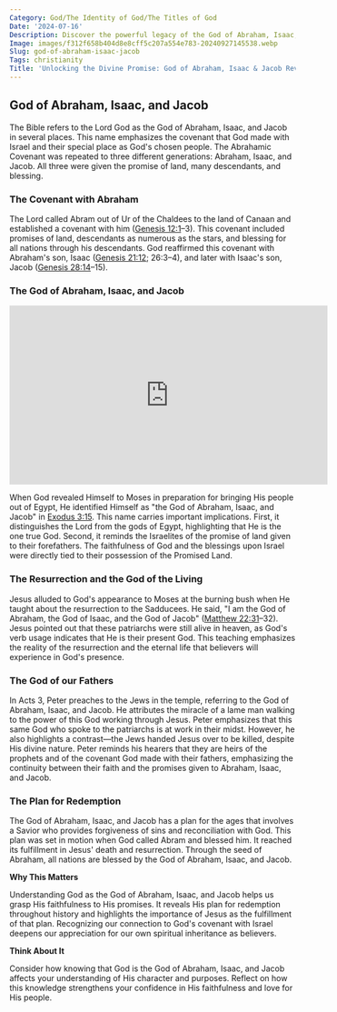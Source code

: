 ```yaml
---
Category: God/The Identity of God/The Titles of God
Date: '2024-07-16'
Description: Discover the powerful legacy of the God of Abraham, Isaac, and Jacob in this enlightening article. Unveil the divine connections and spiritual significance within these biblical figures.
Image: images/f312f658b404d8e8cff5c207a554e783-20240927145538.webp
Slug: god-of-abraham-isaac-jacob
Tags: christianity
Title: 'Unlocking the Divine Promise: God of Abraham, Isaac & Jacob Revealed'
---
```


## God of Abraham, Isaac, and Jacob

The Bible refers to the Lord God as the God of Abraham, Isaac, and Jacob in several places. This name emphasizes the covenant that God made with Israel and their special place as God's chosen people. The Abrahamic Covenant was repeated to three different generations: Abraham, Isaac, and Jacob. All three were given the promise of land, many descendants, and blessing.

### The Covenant with Abraham

The Lord called Abram out of Ur of the Chaldees to the land of Canaan and established a covenant with him ([Genesis 12:1](https://www.bibleref.com/Genesis/12/Genesis-12-1.html)–3). This covenant included promises of land, descendants as numerous as the stars, and blessing for all nations through his descendants. God reaffirmed this covenant with Abraham's son, Isaac ([Genesis 21:12](https://www.bibleref.com/Genesis/21/Genesis-21-12.html); 26:3–4), and later with Isaac's son, Jacob ([Genesis 28:14](https://www.bibleref.com/Genesis/28/Genesis-28-14.html)–15). 

### The God of Abraham, Isaac, and Jacob


<iframe width="560" height="315" src="https://www.youtube.com/embed/fS2GQQgzM6k" frameborder="0" allow="autoplay; encrypted-media" allowfullscreen></iframe>


When God revealed Himself to Moses in preparation for bringing His people out of Egypt, He identified Himself as "the God of Abraham, Isaac, and Jacob" in [Exodus 3:15](https://www.bibleref.com/Exodus/3/Exodus-3-15.html). This name carries important implications. First, it distinguishes the Lord from the gods of Egypt, highlighting that He is the one true God. Second, it reminds the Israelites of the promise of land given to their forefathers. The faithfulness of God and the blessings upon Israel were directly tied to their possession of the Promised Land.

### The Resurrection and the God of the Living

Jesus alluded to God's appearance to Moses at the burning bush when He taught about the resurrection to the Sadducees. He said, "I am the God of Abraham, the God of Isaac, and the God of Jacob" ([Matthew 22:31](https://www.bibleref.com/Matthew/22/Matthew-22-31.html)–32). Jesus pointed out that these patriarchs were still alive in heaven, as God's verb usage indicates that He is their present God. This teaching emphasizes the reality of the resurrection and the eternal life that believers will experience in God's presence.

### The God of our Fathers

In Acts 3, Peter preaches to the Jews in the temple, referring to the God of Abraham, Isaac, and Jacob. He attributes the miracle of a lame man walking to the power of this God working through Jesus. Peter emphasizes that this same God who spoke to the patriarchs is at work in their midst. However, he also highlights a contrast—the Jews handed Jesus over to be killed, despite His divine nature. Peter reminds his hearers that they are heirs of the prophets and of the covenant God made with their fathers, emphasizing the continuity between their faith and the promises given to Abraham, Isaac, and Jacob.

### The Plan for Redemption

The God of Abraham, Isaac, and Jacob has a plan for the ages that involves a Savior who provides forgiveness of sins and reconciliation with God. This plan was set in motion when God called Abram and blessed him. It reached its fulfillment in Jesus' death and resurrection. Through the seed of Abraham, all nations are blessed by the God of Abraham, Isaac, and Jacob.

**Why This Matters**

Understanding God as the God of Abraham, Isaac, and Jacob helps us grasp His faithfulness to His promises. It reveals His plan for redemption throughout history and highlights the importance of Jesus as the fulfillment of that plan. Recognizing our connection to God's covenant with Israel deepens our appreciation for our own spiritual inheritance as believers.

**Think About It**

Consider how knowing that God is the God of Abraham, Isaac, and Jacob affects your understanding of His character and purposes. Reflect on how this knowledge strengthens your confidence in His faithfulness and love for His people.